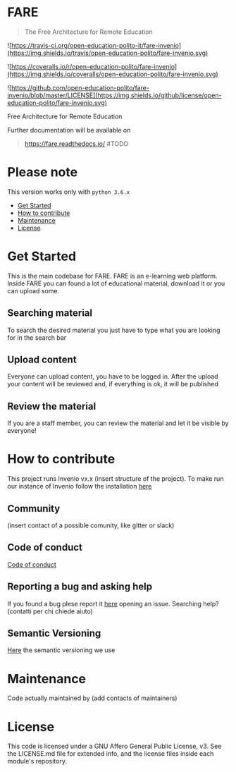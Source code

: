 
# FARE
> The Free Architecture for Remote Education

![https://travis-ci.org/open-education-polito-it/fare-invenio](https://img.shields.io/travis/open-education-polito/fare-invenio.svg)

![https://coveralls.io/r/open-education-polito/fare-invenio](https://img.shields.io/coveralls/open-education-polito/fare-invenio.svg)

![https://github.com/open-education-polito/fare-invenio/blob/master/LICENSE](https://img.shields.io/github/license/open-education-polito/fare-invenio.svg)

Free Architecture for Remote Education

Further documentation will be available on
> https://fare.readthedocs.io/ #TODO

# Please note
This version works only with `python 3.6.x`

- [Get Started](#get-started)
- [How to contribute](#how-to-contribute)
- [Maintenance](#Maintenance)
- [License](#license)

# Get Started

This is the main codebase for FARE. FARE is an e-learning web platform. Inside FARE you can found a lot of educational material, download it or you can upload some.

## Searching material
To search the desired material you just have to type what you are looking for in the search bar

## Upload content
Everyone can upload content, you have to be logged in. After the upload your content will be reviewed and, if everything is ok, it will be published

## Review the material
If you are a staff member, you can review the material and let it be visible by everyone!

# How to contribute

This project runs Invenio vx.x (insert structure of the project).
To make run our instance of Invenio follow the installation [here](https://invenio.readthedocs.io/en/latest/quickstart/quickstart.html)

## Community
(insert contact of a possible comunity, like gitter or slack)

## Code of conduct
[Code of conduct](https://www.contributor-covenant.org/)

## Reporting a bug and asking help

If you found a bug plese report it [here](https://github.com/open-education-polito/fare-invenio) opening an issue.
Searching help? (contatti per chi chiede aiuto)

## Semantic Versioning
[Here](https://semver.org/) the semantic versioning we use

# Maintenance

Code actually maintained by (add contacts of maintainers)

# License

This code is licensed under a GNU Affero General Public License, v3. See the LICENSE.md file for extended info, and the license files inside each module's repository.

